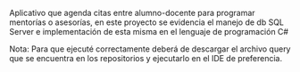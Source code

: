 Aplicativo que agenda citas entre alumno-docente para programar mentorías o asesorías, en este proyecto se evidencia el manejo de db SQL Server e implementación de esta misma en el lenguaje de programación C#

Nota: Para que ejecuté correctamente deberá de descargar el archivo query que se encuentra en los repositorios y ejecutarlo en el IDE de preferencia.
